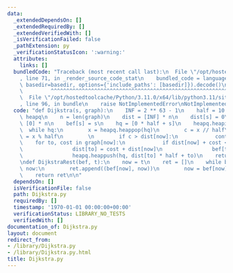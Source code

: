 ```yaml
---
data:
  _extendedDependsOn: []
  _extendedRequiredBy: []
  _extendedVerifiedWith: []
  _isVerificationFailed: false
  _pathExtension: py
  _verificationStatusIcon: ':warning:'
  attributes:
    links: []
  bundledCode: "Traceback (most recent call last):\n  File \"/opt/hostedtoolcache/Python/3.11.0/x64/lib/python3.11/site-packages/onlinejudge_verify/documentation/build.py\"\
    , line 71, in _render_source_code_stat\n    bundled_code = language.bundle(stat.path,\
    \ basedir=basedir, options={'include_paths': [basedir]}).decode()\n          \
    \         ^^^^^^^^^^^^^^^^^^^^^^^^^^^^^^^^^^^^^^^^^^^^^^^^^^^^^^^^^^^^^^^^^^^^^^^^^^^^^^^^^\n\
    \  File \"/opt/hostedtoolcache/Python/3.11.0/x64/lib/python3.11/site-packages/onlinejudge_verify/languages/python.py\"\
    , line 96, in bundle\n    raise NotImplementedError\nNotImplementedError\n"
  code: "def Dijkstra(s, graph):\n    INF = 2 ** 63 - 1\n    half = 10 ** 6\n    import\
    \ heapq\n    n = len(graph)\n    dist = [INF] * n\n    dist[s] = 0\n    bef =\
    \ [0] * n\n    bef[s] = s\n    hq = [0 * half + s]\n    heapq.heapify(hq)\n  \
    \  while hq:\n        x = heapq.heappop(hq)\n        c = x // half\n        now\
    \ = x % half\n        \n        if c > dist[now]:\n            continue\n    \
    \    for to, cost in graph[now]:\n            if dist[now] + cost < dist[to]:\n\
    \                dist[to] = cost + dist[now]\n                bef[to] = now\n\
    \                heapq.heappush(hq, dist[to] * half + to)\n    return dist, bef\n\
    \ndef DijkstraRest(bef, t):\n    now = t\n    ret = []\n    while bef[now] !=\
    \ now:\n        ret.append((bef[now], now))\n        now = bef[now]\n    ret.reverse()\n\
    \    return ret\n\n"
  dependsOn: []
  isVerificationFile: false
  path: Dijkstra.py
  requiredBy: []
  timestamp: '1970-01-01 00:00:00+00:00'
  verificationStatus: LIBRARY_NO_TESTS
  verifiedWith: []
documentation_of: Dijkstra.py
layout: document
redirect_from:
- /library/Dijkstra.py
- /library/Dijkstra.py.html
title: Dijkstra.py
---
```

